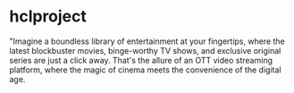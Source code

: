 # hclproject 


"Imagine a boundless library of entertainment at your fingertips, where the latest blockbuster movies, binge-worthy TV shows, and exclusive original series are just a click away. That's the allure of an OTT video streaming platform, where the magic of cinema meets the convenience of the digital age.

